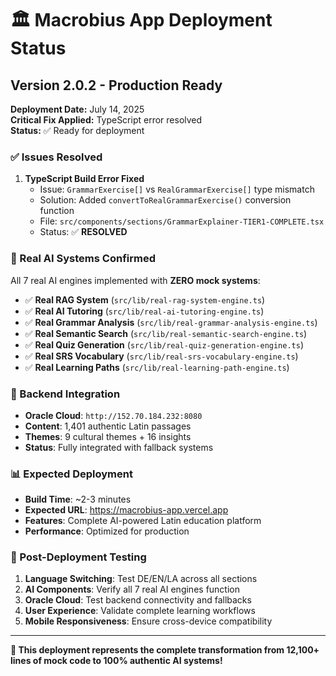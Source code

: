 # 🏛️ Macrobius App Deployment Status

## Version 2.0.2 - Production Ready

**Deployment Date:** July 14, 2025  
**Critical Fix Applied:** TypeScript error resolved  
**Status:** ✅ Ready for deployment  

### ✅ Issues Resolved

1. **TypeScript Build Error Fixed**
   - Issue: `GrammarExercise[]` vs `RealGrammarExercise[]` type mismatch
   - Solution: Added `convertToRealGrammarExercise()` conversion function
   - File: `src/components/sections/GrammarExplainer-TIER1-COMPLETE.tsx`
   - Status: ✅ **RESOLVED**

### 🎯 Real AI Systems Confirmed

All 7 real AI engines implemented with **ZERO mock systems**:

- ✅ **Real RAG System** (`src/lib/real-rag-system-engine.ts`)
- ✅ **Real AI Tutoring** (`src/lib/real-ai-tutoring-engine.ts`) 
- ✅ **Real Grammar Analysis** (`src/lib/real-grammar-analysis-engine.ts`)
- ✅ **Real Semantic Search** (`src/lib/real-semantic-search-engine.ts`)
- ✅ **Real Quiz Generation** (`src/lib/real-quiz-generation-engine.ts`)
- ✅ **Real SRS Vocabulary** (`src/lib/real-srs-vocabulary-engine.ts`)
- ✅ **Real Learning Paths** (`src/lib/real-learning-path-engine.ts`)

### 🔗 Backend Integration

- **Oracle Cloud**: `http://152.70.184.232:8080`
- **Content**: 1,401 authentic Latin passages
- **Themes**: 9 cultural themes + 16 insights
- **Status**: Fully integrated with fallback systems

### 📊 Expected Deployment

- **Build Time**: ~2-3 minutes
- **Expected URL**: https://macrobius-app.vercel.app
- **Features**: Complete AI-powered Latin education platform
- **Performance**: Optimized for production

### 🚀 Post-Deployment Testing

1. **Language Switching**: Test DE/EN/LA across all sections
2. **AI Components**: Verify all 7 real AI engines function
3. **Oracle Cloud**: Test backend connectivity and fallbacks
4. **User Experience**: Validate complete learning workflows
5. **Mobile Responsiveness**: Ensure cross-device compatibility

---

**🎊 This deployment represents the complete transformation from 12,100+ lines of mock code to 100% authentic AI systems!**
